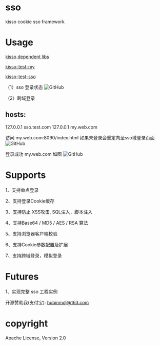 sso
===

kisso cookie sso framework


Usage
====================

[kisso dependent libs](https://github.com/tuzip/kisso-libs)

[kisso-test-my](https://github.com/leqwang/kisso/tree/master/kisso/test-my)

[kisso-test-sso](https://github.com/leqwang/kisso/tree/master/kisso/test-sso)

（1）sso 登录状态
![GitHub](https://raw.githubusercontent.com/leqwang/kisso/master/kisso/images/sso.jpg "Kisso,login cookie")

（2）跨域登录

hosts:
--------------------------------------------
127.0.0.1 sso.test.com
127.0.0.1 my.web.com


访问 my.web.com:8090/index.html  如果未登录会重定向至sso域登录页面
![GitHub](https://raw.githubusercontent.com/leqwang/kisso/master/kisso/images/nologin.jpg "Kisso,crossdomain login")

登录成功 my.web.com 如图
![GitHub](https://raw.githubusercontent.com/leqwang/kisso/master/kisso/images/login.jpg "Kisso,crossdomain login")


Supports
====================
1、支持单点登录

2、支持登录Cookie缓存

3、支持防止 XSS攻击, SQL注入，脚本注入

4、支持Base64 / MD5 / AES / RSA 算法

5、支持浏览器客户端校验

6、支持Cookie参数配置及扩展

7、支持跨域登录，模拟登录

Futures
====================
1、实现完整 sso 工程实例

开源赞助我(支付宝): hubinmdj@163.com

copyright
====================
Apache License, Version 2.0
